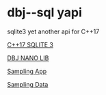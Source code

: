 # dbj--sql yapi
sqlite3 yet another api for C++17

[C++17 SQLITE 3](./dbj--sqlite/readme.md)

[DBJ NANO LIB](./dbj--nanolib/readme.md)

[Sampling App](./dbjsqluser/readme.md)

[Sampling Data](./sampling_db/readme.md)
